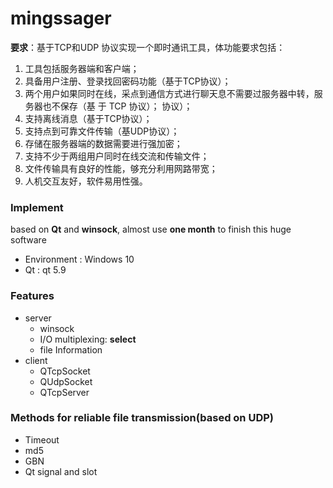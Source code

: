 # mingssager
**要求**：基于TCP和UDP 协议实现一个即时通讯工具，体功能要求包括：

1. 工具包括服务器端和客户端；
2. 具备用户注册、登录找回密码功能（基于TCP协议）；
3. 两个用户如果同时在线，采点到通信方式进行聊天息不需要过服务器中转，服务器也不保存（基 于 TCP 协议）； 协议）；
4. 支持离线消息（基于TCP协议）；
5.  支持点到可靠文件传输（基UDP协议）；
6. 存储在服务器端的数据需要进行强加密；
7. 支持不少于两组用户同时在线交流和传输文件；
8. 文件传输具有良好的性能，够充分利用网路带宽；
9. 人机交互友好，软件易用性强。

### Implement

based on **Qt** and **winsock**, almost use **one month** to finish this huge software

- Environment : Windows 10
- Qt : qt 5.9 

### Features

- server
  - winsock
  - I/O multiplexing: **select**
  - file Information
- client
  - QTcpSocket
  - QUdpSocket
  - QTcpServer

### Methods for reliable file transmission(based on UDP)

- Timeout
- md5
- GBN
- Qt signal and slot 
